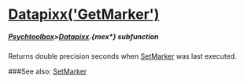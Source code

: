 # [Datapixx('GetMarker')](Datapixx-GetMarker) 
##### [Psychtoolbox](Pyschtoolbox)>[Datapixx](Datapixx).{mex*} subfunction


Returns double precision seconds when [SetMarker](SetMarker) was last executed.  
  


###See also:
[SetMarker](Datapixx-SetMarker)

